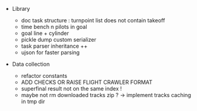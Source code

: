 * Library

    * doc task structure : turnpoint list does not contain takeoff
    * time bench n pilots in goal
    * goal line + cylinder
    * pickle dump custom serializer
    * task parser inheritance ++
    * ujson for faster parsing

* Data collection

    * refactor constants
    * ADD CHECKS OR RAISE FLIGHT CRAWLER FORMAT
    * superfinal result not on the same index !
    * maybe not rm downloaded tracks zip ? -> implement tracks caching in tmp dir